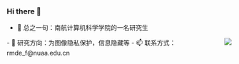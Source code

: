 ### Hi there 👋

- 🔭 总之一句：南航计算机科学学院的一名研究生   
<img align="right" src="https://github-readme-stats.vercel.app/api?username=RMDE&show_icons=true">
- 🌱 研究方向：为图像隐私保护，信息隐藏等
- 📫 联系方式：rmde_f@nuaa.edu.cn
